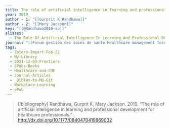 ```yaml
---
title: The role of artificial intelligence in learning and professional development for healthcare professionals
year: 2019
author - 1: "[[Gurprit K Randhawa]]"
author - 2: "[[Mary Jackson]]"
key: "[[@Randhawa2019-so]]"
aliases:
  - The Role Of Artificial Intelligence In Learning And Professional Development For Healthcare Professionals
journal: "[[Forum gestion des soins de sante Healthcare management forum]]"
tags:
  - Zotero-Import-Feb-22
  - My-Library
  - 2021-12-03-Frontiers
  - EPubs-Books
  - Healthcare-and-CME
  - Journal-Articles
  - _BibTex-to-MD-Git
  - Workplace-Learning
  - ePub
---
```


> [!bibliography]
> Randhawa, Gurprit K, Mary Jackson. 2019. “The role of artificial intelligence in learning and professional development for healthcare professionals.” . http://dx.doi.org/10.1177/0840470419869032